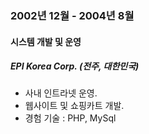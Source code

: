 
### 2002년 12월 - 2004년 8월

#### 시스템 개발 및 운영

##### EPI Korea Corp. (전주, 대한민국)

- 사내 인트라넷 운영.
- 웹사이트 및 쇼핑카트 개발.
- 경험 기술 : PHP, MySql

